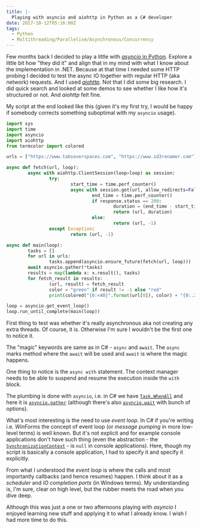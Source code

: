```yaml
---
title: |-
  Playing with asyncio and aiohttp in Python as a C# developer
date: 2017-10-12T05:16:00Z
tags:
  - Python
  - Multithreading/Parallelism/Asynchronous/Concurrency
---
```

Few months back I decided to play a little with [_asyncio_ in Python][1]. Explore a little bit how "they did it" and align that in my mind with what I know about the implementation in .NET. Because at that time I needed some HTTP probing I decided to test the async IO together with regular HTTP (aka network) requests. And I used [_aiohttp_][2]. Not that I did some big research. I did quick search and looked at some demos to see whether I like how it's structured or not. And _aiohttp_ felt fine.

<!-- excerpt -->

My script at the end looked like this (given it's my first try, I would be happy if somebody corrects something suboptimal with my `asyncio` usage).

```python
import sys
import time
import asyncio
import aiohttp
from termcolor import colored

urls = ["https://www.tabsoverspaces.com", "https://www.id3renamer.com"]

async def fetch(url, loop):
        async with aiohttp.ClientSession(loop=loop) as session:
                try:
                        start_time = time.perf_counter()
                        async with session.get(url, allow_redirects=False, timeout=10) as response:
                                end_time = time.perf_counter()
                                if response.status == 200:
                                        duration = (end_time - start_time) * 1000
                                        return (url, duration)
                                else:
                                        return (url, -1)
                except Exception:
                        return (url, -1)

async def main(loop):
        tasks = []
        for url in urls:
                tasks.append(asyncio.ensure_future(fetch(url, loop)))
        await asyncio.gather(*tasks)
        results = map(lambda x: x.result(), tasks)
        for fetch_result in results:
                (url, result) = fetch_result
                color = "green" if result != -1 else "red"
                print(colored("{0:<40}".format(url[0]), color) + "{0:.2f}ms".format(result))

loop = asyncio.get_event_loop()
loop.run_until_complete(main(loop))
```

First thing to test was whether it's really asynchronous aka not creating any extra threads. Of course, it is. Otherwise I'm sure I wouldn't be the first one to notice it.

The "magic" keywords are same as in C# - `async` and `await`. The `async` marks method where the `await` will be used and `await` is where the magic happens.

One thing to notice is the `async with` statement. The context manager needs to be able to suspend and resume the execution inside the `with` block.

The plumbing is done with `asyncio`, i.e. in C# we have [`Task.WhenAll`][3] and here it is [`asyncio.gather`][4] (although there's also [`asyncio.wait`][5] with bunch of options).

What's most interesting is the need to use _event loop_. In C# if you're writing i.e. _WinForms_ the concept of event loop (or _message pumping_ in more low-level terms) is well known. But it's not explicit and for example console applications don't have such thing (even the abstraction - the [`SynchronizationContext`][6] - is `null` in console applications). Here, though my script is basically a console application, I had to specify it and specify it explicitly.

From what I understood the _event loop_ is where the calls and most importantly callbacks (and hence resumes) happen. I think about it as a _scheduler_ and _IO completion ports_ (in Windows terms). My understanding is, I'm sure, clear on high level, but the rubber meets the road when you dive deep.

Although this was just a one or two afternoons playing with _asyncio_ I enjoyed learning new stuff and applying it to what I already know. I wish I had more time to do this.

[1]: https://docs.python.org/3/library/asyncio.html
[2]: http://aiohttp.readthedocs.io/en/stable/
[3]: https://msdn.microsoft.com/en-us/library/system.threading.tasks.task.whenall(v=vs.110).aspx
[4]: https://docs.python.org/3/library/asyncio-task.html#asyncio.gather
[5]: https://docs.python.org/3/library/asyncio-task.html#asyncio.wait
[6]: https://msdn.microsoft.com/en-us/library/system.threading.synchronizationcontext(v=vs.110).aspx